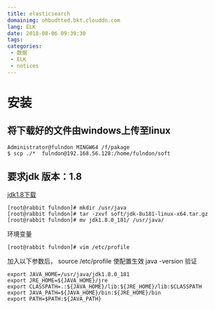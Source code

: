 ```yaml
---
title: elasticsearch
domainimg: ohbudtted.bkt.clouddn.com
lang: ELK
date: 2018-08-06 09:39:30
tags:
categories: 
 - 数据
 - ELK
 - notices
---
```

# 安装
## 将下载好的文件由windows上传至linux
```
Administrator@fulndon MINGW64 /f/pakage
$ scp ./*  fulndon@192.168.56.128:/home/fulndon/soft
```
<!-- more -->
## 要求jdk 版本：1.8
[jdk1.8下载](http://www.oracle.com/technetwork/java/javase/downloads/jdk8-downloads-2133151.html)
```
[root@rabbit fulndon]# mkdir /usr/java
[root@rabbit fulndon]# tar -zxvf soft/jdk-8u181-linux-x64.tar.gz 
[root@rabbit fulndon]# mv jdk1.8.0_181/ /usr/java/
```
环境变量
```
[root@rabbit fulndon]# vim /etc/profile
```
加入以下参数后，<span color="red"> source /etc/profile</span> 使配置生效
java -version 验证
```
export JAVA_HOME=/usr/java/jdk1.8.0_181
export JRE_HOME=${JAVA_HOME}/jre
export CLASSPATH=.:${JAVA_HOME}/lib:${JRE_HOME}/lib:$CLASSPATH
export JAVA_PATH=${JAVA_HOME}/bin:${JRE_HOME}/bin
export PATH=$PATH:${JAVA_PATH}
```